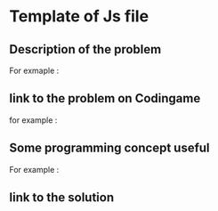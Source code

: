 # Template of Js file

## Description of the problem
  For exmaple :

## link to the problem on Codingame
  for example :

## Some programming concept useful

  For example :

## link to the solution
